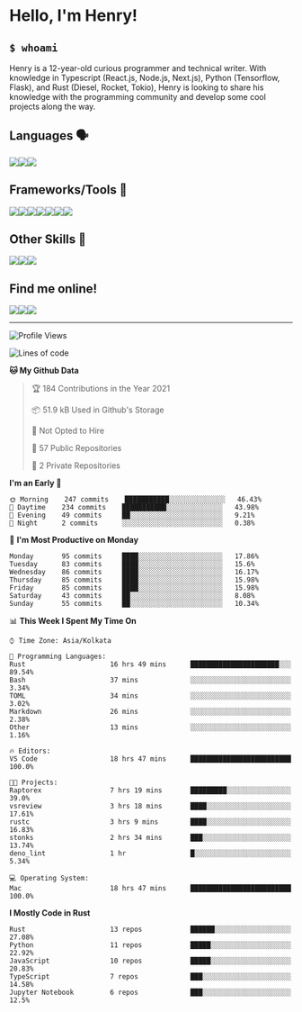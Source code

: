 
<h1>Hello, I'm Henry!</h1>

<h2><code>$ whoami</code></h2>

Henry is a 12-year-old curious programmer and technical writer. With knowledge in Typescript (React.js, Node.js, Next.js), Python (Tensorflow, Flask), and Rust (Diesel, Rocket, Tokio), Henry is looking to share his knowledge with the programming community and develop some cool projects along the way.

<h2>Languages 🗣️</h2>

<img src="https://img.shields.io/badge/typescript%20-%23007ACC.svg?&style=for-the-badge&logo=typescript&logoColor=white"/><img src="https://img.shields.io/badge/python%20-%2314354C.svg?&style=for-the-badge&logo=python&logoColor=white"/><img src="https://img.shields.io/badge/rust-%23000000.svg?&style=for-the-badge&logo=rust&logoColor=white"/>

<h2>Frameworks/Tools 🔧</h2>

<img src="https://img.shields.io/badge/express.js%20-%23404d59.svg?&style=for-the-badge"/><img src="https://img.shields.io/badge/react%20-%2320232a.svg?&style=for-the-badge&logo=react&logoColor=%2361DAFB"/><img src="https://img.shields.io/badge/tailwindcss%20-%2338B2AC.svg?&style=for-the-badge&logo=tailwind-css&logoColor=white"/><img src="https://img.shields.io/badge/flask%20-%23000.svg?&style=for-the-badge&logo=flask&logoColor=white"/><img src="https://img.shields.io/badge/firebase%20-%23039BE5.svg?&style=for-the-badge&logo=firebase"/><img src ="https://img.shields.io/badge/postgres-%23316192.svg?&style=for-the-badge&logo=postgresql&logoColor=white"/><img src="https://img.shields.io/badge/TensorFlow%20-%23FF6F00.svg?&style=for-the-badge&logo=TensorFlow&logoColor=white" />

<h2>Other Skills 🤹</h2>

<img src="https://img.shields.io/badge/git%20-%23F05033.svg?&style=for-the-badge&logo=git&logoColor=white"/><img src="https://img.shields.io/badge/github%20-%23121011.svg?&style=for-the-badge&logo=github&logoColor=white"/><img src="https://img.shields.io/badge/vercel%20-%23000000.svg?&style=for-the-badge&logo=vercel&logoColor=white"/>

<h2>Find me online!</h2>

<a target="_blank" href="https://dev.to/hb"><img src="https://img.shields.io/badge/dev.to-%2312100E.svg?&style=for-the-badge&logo=dev.to&logoColor=white"></img></a><a target="_blank" href="https://stackoverflow.com/users/13753914/henry"><img src="https://img.shields.io/badge/-Stack%20overflow-FE7A16?style=for-the-badge&logo=stack-overflow&logoColor=white"/></a><a target="_blank" href="https://twitter.com/henryboisdequin"><img src="https://img.shields.io/badge/henryboisdequin%20-%231DA1F2.svg?&style=for-the-badge&logo=Twitter&logoColor=white"></img></a>

---
<!--START_SECTION:waka-->
![Profile Views](http://img.shields.io/badge/Profile%20Views-3-blue)

![Lines of code](https://img.shields.io/badge/From%20Hello%20World%20I%27ve%20Written-234651%20lines%20of%20code-blue)

**🐱 My Github Data** 

> 🏆 184 Contributions in the Year 2021
 > 
> 📦 51.9 kB Used in Github's Storage 
 > 
> 🚫 Not Opted to Hire
 > 
> 📜 57 Public Repositories 
 > 
> 🔑 2 Private Repositories  
 > 
**I'm an Early 🐤** 

```text
🌞 Morning    247 commits    ███████████░░░░░░░░░░░░░░   46.43% 
🌆 Daytime    234 commits    ███████████░░░░░░░░░░░░░░   43.98% 
🌃 Evening    49 commits     ██░░░░░░░░░░░░░░░░░░░░░░░   9.21% 
🌙 Night      2 commits      ░░░░░░░░░░░░░░░░░░░░░░░░░   0.38%

```
📅 **I'm Most Productive on Monday** 

```text
Monday       95 commits     ████░░░░░░░░░░░░░░░░░░░░░   17.86% 
Tuesday      83 commits     ████░░░░░░░░░░░░░░░░░░░░░   15.6% 
Wednesday    86 commits     ████░░░░░░░░░░░░░░░░░░░░░   16.17% 
Thursday     85 commits     ████░░░░░░░░░░░░░░░░░░░░░   15.98% 
Friday       85 commits     ████░░░░░░░░░░░░░░░░░░░░░   15.98% 
Saturday     43 commits     ██░░░░░░░░░░░░░░░░░░░░░░░   8.08% 
Sunday       55 commits     ██░░░░░░░░░░░░░░░░░░░░░░░   10.34%

```


📊 **This Week I Spent My Time On** 

```text
⌚︎ Time Zone: Asia/Kolkata

💬 Programming Languages: 
Rust                     16 hrs 49 mins      ██████████████████████░░░   89.54% 
Bash                     37 mins             ░░░░░░░░░░░░░░░░░░░░░░░░░   3.34% 
TOML                     34 mins             ░░░░░░░░░░░░░░░░░░░░░░░░░   3.02% 
Markdown                 26 mins             ░░░░░░░░░░░░░░░░░░░░░░░░░   2.38% 
Other                    13 mins             ░░░░░░░░░░░░░░░░░░░░░░░░░   1.16%

🔥 Editors: 
VS Code                  18 hrs 47 mins      █████████████████████████   100.0%

🐱‍💻 Projects: 
Raptorex                 7 hrs 19 mins       █████████░░░░░░░░░░░░░░░░   39.0% 
vsreview                 3 hrs 18 mins       ████░░░░░░░░░░░░░░░░░░░░░   17.61% 
rustc                    3 hrs 9 mins        ████░░░░░░░░░░░░░░░░░░░░░   16.83% 
stonks                   2 hrs 34 mins       ███░░░░░░░░░░░░░░░░░░░░░░   13.74% 
deno_lint                1 hr                █░░░░░░░░░░░░░░░░░░░░░░░░   5.34%

💻 Operating System: 
Mac                      18 hrs 47 mins      █████████████████████████   100.0%

```

**I Mostly Code in Rust** 

```text
Rust                     13 repos            ██████░░░░░░░░░░░░░░░░░░░   27.08% 
Python                   11 repos            █████░░░░░░░░░░░░░░░░░░░░   22.92% 
JavaScript               10 repos            █████░░░░░░░░░░░░░░░░░░░░   20.83% 
TypeScript               7 repos             ███░░░░░░░░░░░░░░░░░░░░░░   14.58% 
Jupyter Notebook         6 repos             ███░░░░░░░░░░░░░░░░░░░░░░   12.5%

```



<!--END_SECTION:waka-->

